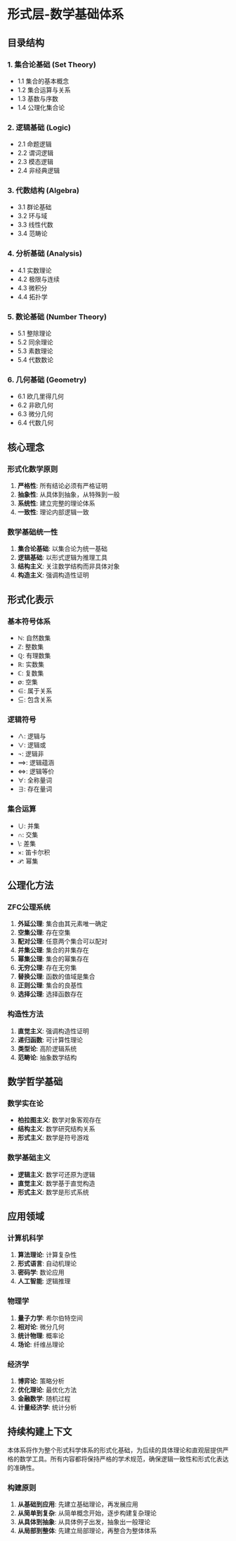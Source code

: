 # 形式层-数学基础体系

## 目录结构

### 1. 集合论基础 (Set Theory)

- 1.1 集合的基本概念
- 1.2 集合运算与关系
- 1.3 基数与序数
- 1.4 公理化集合论

### 2. 逻辑基础 (Logic)

- 2.1 命题逻辑
- 2.2 谓词逻辑
- 2.3 模态逻辑
- 2.4 非经典逻辑

### 3. 代数结构 (Algebra)

- 3.1 群论基础
- 3.2 环与域
- 3.3 线性代数
- 3.4 范畴论

### 4. 分析基础 (Analysis)

- 4.1 实数理论
- 4.2 极限与连续
- 4.3 微积分
- 4.4 拓扑学

### 5. 数论基础 (Number Theory)

- 5.1 整除理论
- 5.2 同余理论
- 5.3 素数理论
- 5.4 代数数论

### 6. 几何基础 (Geometry)

- 6.1 欧几里得几何
- 6.2 非欧几何
- 6.3 微分几何
- 6.4 代数几何

## 核心理念

### 形式化数学原则

1. **严格性**: 所有结论必须有严格证明
2. **抽象性**: 从具体到抽象，从特殊到一般
3. **系统性**: 建立完整的理论体系
4. **一致性**: 理论内部逻辑一致

### 数学基础统一性

1. **集合论基础**: 以集合论为统一基础
2. **逻辑基础**: 以形式逻辑为推理工具
3. **结构主义**: 关注数学结构而非具体对象
4. **构造主义**: 强调构造性证明

## 形式化表示

### 基本符号体系

- $\mathbb{N}$: 自然数集
- $\mathbb{Z}$: 整数集
- $\mathbb{Q}$: 有理数集
- $\mathbb{R}$: 实数集
- $\mathbb{C}$: 复数集
- $\emptyset$: 空集
- $\in$: 属于关系
- $\subseteq$: 包含关系

### 逻辑符号

- $\land$: 逻辑与
- $\lor$: 逻辑或
- $\neg$: 逻辑非
- $\implies$: 逻辑蕴涵
- $\iff$: 逻辑等价
- $\forall$: 全称量词
- $\exists$: 存在量词

### 集合运算

- $\cup$: 并集
- $\cap$: 交集
- $\setminus$: 差集
- $\times$: 笛卡尔积
- $\mathcal{P}$: 幂集

## 公理化方法

### ZFC公理系统

1. **外延公理**: 集合由其元素唯一确定
2. **空集公理**: 存在空集
3. **配对公理**: 任意两个集合可以配对
4. **并集公理**: 集合的并集存在
5. **幂集公理**: 集合的幂集存在
6. **无穷公理**: 存在无穷集
7. **替换公理**: 函数的值域是集合
8. **正则公理**: 集合的良基性
9. **选择公理**: 选择函数存在

### 构造性方法

1. **直觉主义**: 强调构造性证明
2. **递归函数**: 可计算性理论
3. **类型论**: 高阶逻辑系统
4. **范畴论**: 抽象数学结构

## 数学哲学基础

### 数学实在论

- **柏拉图主义**: 数学对象客观存在
- **结构主义**: 数学研究结构关系
- **形式主义**: 数学是符号游戏

### 数学基础主义

- **逻辑主义**: 数学可还原为逻辑
- **直觉主义**: 数学基于直觉构造
- **形式主义**: 数学是形式系统

## 应用领域

### 计算机科学

1. **算法理论**: 计算复杂性
2. **形式语言**: 自动机理论
3. **密码学**: 数论应用
4. **人工智能**: 逻辑推理

### 物理学

1. **量子力学**: 希尔伯特空间
2. **相对论**: 微分几何
3. **统计物理**: 概率论
4. **场论**: 纤维丛理论

### 经济学

1. **博弈论**: 策略分析
2. **优化理论**: 最优化方法
3. **金融数学**: 随机过程
4. **计量经济学**: 统计分析

## 持续构建上下文

本体系将作为整个形式科学体系的形式化基础，为后续的具体理论和直观层提供严格的数学工具。所有内容都将保持严格的学术规范，确保逻辑一致性和形式化表达的准确性。

### 构建原则

1. **从基础到应用**: 先建立基础理论，再发展应用
2. **从简单到复杂**: 从简单概念开始，逐步构建复杂理论
3. **从具体到抽象**: 从具体例子出发，抽象出一般理论
4. **从局部到整体**: 先建立局部理论，再整合为整体体系

